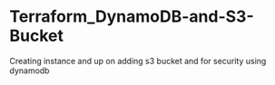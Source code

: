 # Terraform_DynamoDB-and-S3-Bucket
Creating instance and up on adding s3 bucket and for security using dynamodb

